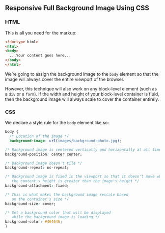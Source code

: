 ## Responsive Full Background Image Using CSS

### HTML

This is all you need for the markup:

```html
<!doctype html>
<html>
<body>
  ...Your content goes here...
</body>
</html>
```

We’re going to assign the background image to the `body` element so that the image will always cover the entire viewport of the browser.

However, this technique will also work on any block-level element (such as a `div` or a `form`). If the width and height of your block-level container is fluid, then the background image will always scale to cover the container entirely.

### CSS

We declare a style rule for the `body` element like so:

```css
body {
  /* Location of the image */
  background-image: url(images/background-photo.jpg);
  ```
  ```css
  /* Background image is centered vertically and horizontally at all times */
  background-position: center center;
  ```
  ```css
  /* Background image doesn't tile */
  background-repeat: no-repeat;
  ```
  ```css
  /* Background image is fixed in the viewport so that it doesn't move when 
     the content's height is greater than the image's height */
  background-attachment: fixed;
  ```
  ```css
  /* This is what makes the background image rescale based
     on the container's size */
  background-size: cover;
  ```
  ```css
  /* Set a background color that will be displayed
     while the background image is loading */
  background-color: #464646;
}
```